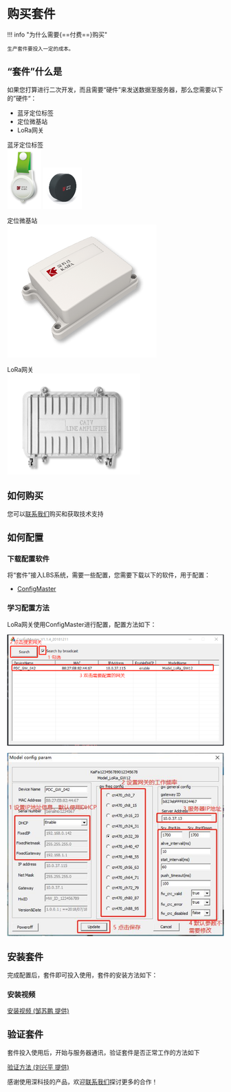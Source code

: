# 购买套件


!!! info "为什么需要{==付费==}购买"

    生产套件要投入一定的成本。



## “套件”什么是

如果您打算进行二次开发，而且需要“硬件”来发送数据至服务器，那么您需要以下的”硬件“：

* 蓝牙定位标签
* 定位微基站
* LoRa网关

蓝牙定位标签  
![RUNOOB 图标](./assets/images/beacon1.png "markdown")
![RUNOOB 图标](./assets/images/beacon2.png "markdown")

定位微基站  
![RUNOOB 图标](./assets/images/station.png "markdown")

LoRa网关  
![RUNOOB 图标](./assets/images/gateway.png "markdown")

## 如何购买

您可以[联系我们]()购买和获取技术支持

## 如何配置

### 下载配置软件

将“套件”接入LBS系统，需要一些配置，您需要下载以下的软件，用于配置：

* [ConfigMaster](./assets/ConfigMaster_20181211.zip)


### 学习配置方法

LoRa网关使用ConfigMaster进行配置，配置方法如下：  

![RUNOOB 图标](./assets/images/gwsetting1.png "markdown")  

![RUNOOB 图标](./assets/images/gwsetting2.jpg "markdown")

## 安装套件

完成配置后，套件即可投入使用，套件的安装方法如下：

### 安装视频

[安装视频 (邹苏鹏 提供)]()


## 验证套件

套件投入使用后，开始与服务器通讯，验证套件是否正常工作的方法如下

[验证方法 (刘兴平 提供)]()


感谢使用深科技的产品，欢迎[联系我们](./contact.md)探讨更多的合作！

